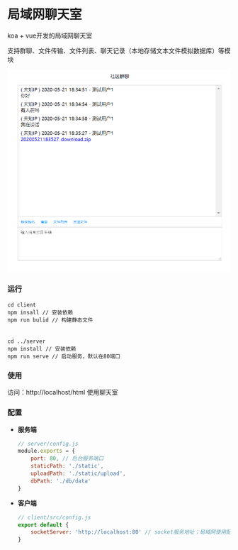 # 局域网聊天室
koa + vue开发的局域网聊天室

支持群聊、文件传输、文件列表、聊天记录（本地存储文本文件模拟数据库）等模块

![effect](./readme/effect.png)



### 运行

```
cd client
npm insall // 安装依赖
npm run bulid // 构建静态文件


cd ../server
npm install // 安装依赖
npm run serve // 启动服务，默认在80端口

```

### 使用

 访问：http://localhost/html 使用聊天室

### 配置

* **服务端**

  ```javascript
  // server/config.js
  module.exports = {
      port: 80, // 后台服务端口
      staticPath: './static',
      uploadPath: './static/upload',
      dbPath: './db/data'
  }
  ```

  

* **客户端**

  ```javascript
  // client/src/config.js 
  export default {
      socketServer: 'http://localhost:80' // socket服务地址；局域网使用配置本机IP地址
  }
  ```

  

